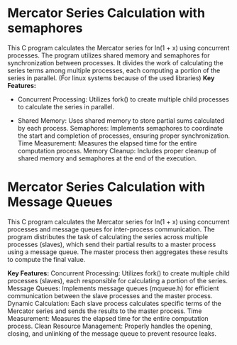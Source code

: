 # Mercator Series Calculation with semaphores
This C program calculates the Mercator series for ln(1 + x) using concurrent processes. The program utilizes shared memory and semaphores for synchronization between processes. It divides the work of calculating the series terms among multiple processes, each computing a portion of the series in parallel. (For linux systems because of the used libraries)
**Key Features:**
+ Concurrent Processing: Utilizes fork() to create multiple child processes to calculate the series in parallel.
- Shared Memory: Uses shared memory to store partial sums calculated by each process.
Semaphores: Implements semaphores to coordinate the start and completion of processes, ensuring proper synchronization.
Time Measurement: Measures the elapsed time for the entire computation process.
Memory Cleanup: Includes proper cleanup of shared memory and semaphores at the end of the execution.

# Mercator Series Calculation with Message Queues
This C program calculates the Mercator series for ln(1 + x) using concurrent processes and message queues for inter-process communication. The program distributes the task of calculating the series across multiple processes (slaves), which send their partial results to a master process using a message queue. The master process then aggregates these results to compute the final value.

**Key Features:**
  Concurrent Processing: Utilizes fork() to create multiple child processes (slaves), each responsible for calculating a portion of the series.
  Message Queues: Implements message queues (mqueue.h) for efficient communication between the slave processes and the master process.
  Dynamic Calculation: Each slave process calculates specific terms of the Mercator series and sends the results to the master process.
  Time Measurement: Measures the elapsed time for the entire computation process.
  Clean Resource Management: Properly handles the opening, closing, and unlinking of the message queue to prevent resource leaks.
